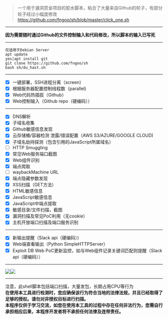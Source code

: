 >一个用于漏洞赏金项目的胶水脚本，粘合了大量来自Github的轮子，有部分轮子经过小幅度修改  
https://github.com/fngoo/sh/blob/master/click_one.sh  
***
**因为需要随时通过Github的文件控制输入和代码修改，所以脚本的输入已写死**  
***
```
仅适用于Debian Server  
apt update
yes|apt install git
git clone https://github.com/fngoo/sh
bash sh/du_hast.sh
```
***
- [x] 一键部署，SSH进程分离（screen）
- [x] 根据服务器配置控制线程数（parallel)
- [x] Web代码热插拔（Github）
- [x] Web控制输入（Github repo（硬编码））  
***
- [x] DNS解析
- [x] 子域名收集
- [x] Github敏感信息发现
- [x] 云存储桶/容器检测 泄露/错误配置（AWS S3/AZURE/GOOGLE CLOUD)
- [x] 子域名劫持探测（包含引用的JavaScript所属域名）
- [ ] HTTP Smuggling
- [x] 常见Web服务端口截图
- [x] Web组件识别
- [x] 端点爬取
- [ ] waybackMachine URL
- [x] 端点隐藏参数发现
- [x] XSS扫描（GET方法）
- [x] HTML敏感信息
- [x] JavaScript敏感信息
- [x] JavaScript中端点提取
- [x] 敏感目录/文件扫描，截图
- [x] 漏洞扫描及常见PoC利用（无cookie）
- [x] 主机开放端口扫描及端口服务识别  
***
- [x] 新输出提醒（Slack api（硬编码）)
- [x] Web端查看输出（Python SimpleHTTPServer）
- [x] Exploit DB Web PoC更新监控，如与Web组件记录关键词匹配则提醒（Slack api（硬编码））  
***
![](https://github.com/fngoo/sh/blob/master/image/example.png)![](https://github.com/fngoo/sh/blob/master/image/txt.png)  
***
注意，此shell脚本包括端口扫描，大量发包，长期占用CPU等行为  
**在使用本工具进行检测时，您应确保该行为符合当地的法律法规，并且已经取得了足够的授权。请勿对非授权目标进行扫描。**  
**本程序仅供于学习交流，如您在使用本工具的过程中存在任何非法行为，您需自行承担相应后果，本程序开发者将不承担任何法律及连带责任。**
